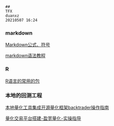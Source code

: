 ```
##
TFX
duanxz
20210507 16:24
```



### markdown

[Markdown公式、符号](https://blog.csdn.net/weixin_42782150/article/details/104878759)



[markdown语法教程](https://markdown.com.cn/basic-syntax/links.html)



### R

[R语言的常用的包](https://blog.csdn.net/ToyPython/article/details/92800013)



### 本地的回测工程

[本地量化工具集成开源量化框架backtrader操作指南](https://blog.csdn.net/hangzhouyx/article/details/108178289?ops_request_misc=%257B%2522request%255Fid%2522%253A%2522162130303416780366595177%2522%252C%2522scm%2522%253A%252220140713.130102334.pc%255Fall.%2522%257D&request_id=162130303416780366595177&biz_id=0&utm_medium=distribute.pc_search_result.none-task-blog-2~all~first_rank_v2~rank_v29-22-108178289.first_rank_v2_pc_rank_v29&utm_term=Wind%E9%87%8F%E5%8C%96&spm=1018.2226.3001.4187)

[量化交易平台搭建-盈宽量化-实操指导](https://blog.csdn.net/ufobizsoft/article/details/85274663?ops_request_misc=%257B%2522request%255Fid%2522%253A%2522162130303416780366595177%2522%252C%2522scm%2522%253A%252220140713.130102334.pc%255Fall.%2522%257D&request_id=162130303416780366595177&biz_id=0&utm_medium=distribute.pc_search_result.none-task-blog-2~all~first_rank_v2~rank_v29-27-85274663.first_rank_v2_pc_rank_v29&utm_term=Wind%E9%87%8F%E5%8C%96&spm=1018.2226.3001.4187)

